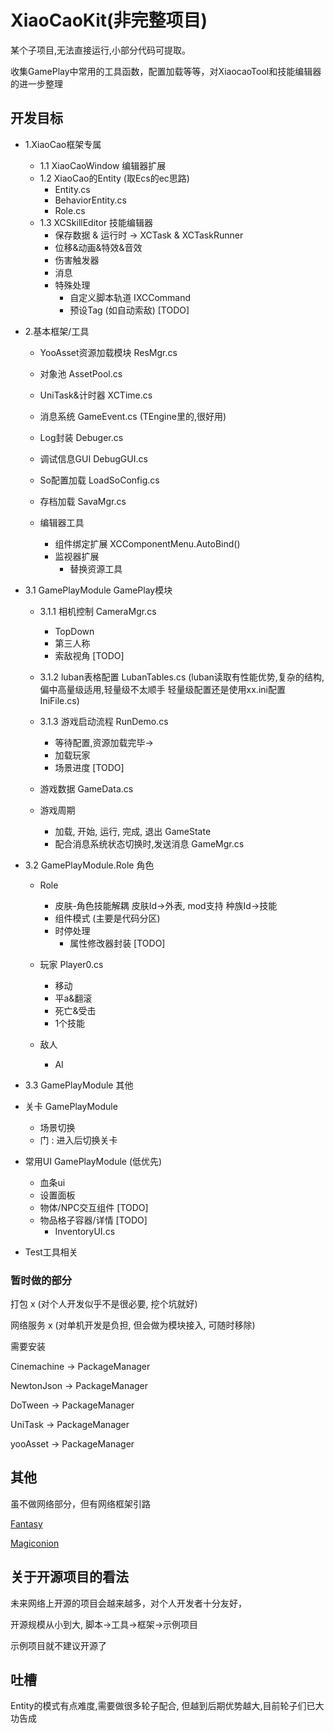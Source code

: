 # XiaoCaoKit(非完整项目)

某个子项目,无法直接运行,小部分代码可提取。

收集GamePlay中常用的工具函数，配置加载等等，对XiaocaoTool和技能编辑器的进一步整理


## 开发目标


* 1.XiaoCao框架专属
	* 1.1 XiaoCaoWindow 编辑器扩展 
	* 1.2 XiaoCao的Entity  (取Ecs的ec思路)
		* Entity.cs  
		* BehaviorEntity.cs 
		* Role.cs  
	* 1.3 XCSkillEditor 技能编辑器
 		* 保存数据 & 运行时 -> XCTask & XCTaskRunner 
		* 位移&动画&特效&音效
		* 伤害触发器 
		* 消息 
		* 特殊处理 
			* 自定义脚本轨道 IXCCommand 
			* 预设Tag (如自动索敌) [TODO]

* 2.基本框架/工具
	* YooAsset资源加载模块  ResMgr.cs
	* 对象池 AssetPool.cs

	* UniTask&计时器 XCTime.cs
	* 消息系统  GameEvent.cs (TEngine里的,很好用)
	* Log封装  Debuger.cs
	* 调试信息GUI DebugGUI.cs 

	* So配置加载  LoadSoConfig.cs 
	* 存档加载 SavaMgr.cs
	* 编辑器工具
		* 组件绑定扩展  XCComponentMenu.AutoBind()
  		* 监视器扩展
    		* 替换资源工具


* 3.1 GamePlayModule GamePlay模块
	* 3.1.1 相机控制  CameraMgr.cs
		* TopDown 
		* 第三人称 
		* 索敌视角 [TODO]
	* 3.1.2 luban表格配置  LubanTables.cs 
	(luban读取有性能优势,复杂的结构, 偏中高量级适用,轻量级不太顺手
	轻量级配置还是使用xx.ini配置 IniFile.cs)
	* 3.1.3 游戏启动流程 RunDemo.cs
		* 等待配置,资源加载完毕-> 
		* 加载玩家 
		* 场景进度 [TODO]

	* 游戏数据  GameData.cs
	* 游戏周期 
		* 加载, 开始, 运行, 完成, 退出  GameState 
		* 配合消息系统状态切换时,发送消息  GameMgr.cs
	
* 3.2 GamePlayModule.Role 角色
	* Role
		* 皮肤-角色技能解耦 
		皮肤Id->外表, mod支持 
		种族Id->技能 
		* 组件模式  (主要是代码分区)
  		* 时停处理 
    		* 属性修改器封装 [TODO]
		
	* 玩家 Player0.cs
		* 移动 
		* 平a&翻滚 
		* 死亡&受击 
		* 1个技能 
	* 敌人
		* AI

* 3.3 GamePlayModule 其他
 * 关卡 GamePlayModule
	* 场景切换
	* 门 : 进入后切换关卡


 * 常用UI GamePlayModule (低优先)
	* 血条ui 
 	* 设置面板 
	* 物体/NPC交互组件  [TODO]
	* 物品格子容器/详情 [TODO]
		* InventoryUI.cs 

* Test工具相关
			



### 暂时做的部分

打包 x (对个人开发似乎不是很必要, 挖个坑就好)

网络服务 x (对单机开发是负担, 但会做为模块接入, 可随时移除)



需要安装

Cinemachine -> PackageManager

NewtonJson  -> PackageManager

DoTween		-> PackageManager

UniTask		-> PackageManager

yooAsset -> PackageManager



## 其他

虽不做网络部分，但有网络框架引路

[Fantasy](https://github.com/qq362946/Fantasy)

[Magiconion](https://github.com/Cysharp/MagicOnion)


## 关于开源项目的看法

未来网络上开源的项目会越来越多，对个人开发者十分友好，

开源规模从小到大, 脚本->工具->框架->示例项目

示例项目就不建议开源了

## 吐槽

Entity的模式有点难度,需要做很多轮子配合, 但越到后期优势越大,目前轮子们已大功告成




